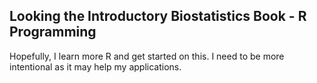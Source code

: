 ## Looking the Introductory Biostatistics Book - R Programming

Hopefully, I learn  more R and get started on this. I need to be more intentional as it may help my applications. 
